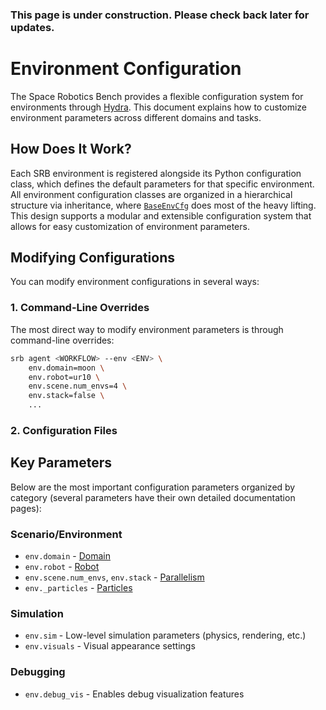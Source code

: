 <div class="warning">

### This page is under construction. Please check back later for updates.

</div>

# Environment Configuration

The Space Robotics Bench provides a flexible configuration system for environments through [Hydra](https://hydra.cc). This document explains how to customize environment parameters across different domains and tasks.

## How Does It Work?

Each SRB environment is registered alongside its Python configuration class, which defines the default parameters for that specific environment. All environment configuration classes are organized in a hierarchical structure via inheritance, where [`BaseEnvCfg`](https://github.com/AndrejOrsula/space_robotics_bench/blob/main/srb/core/env/common/base/env_cfg.py) does most of the heavy lifting. This design supports a modular and extensible configuration system that allows for easy customization of environment parameters.

## Modifying Configurations

You can modify environment configurations in several ways:

### 1. Command-Line Overrides

The most direct way to modify environment parameters is through command-line overrides:

```bash
srb agent <WORKFLOW> --env <ENV> \
    env.domain=moon \
    env.robot=ur10 \
    env.scene.num_envs=4 \
    env.stack=false \
    ...
```

### 2. Configuration Files

<!-- TODO[docs]: Add instructions for environment configuration files -->

## Key Parameters

Below are the most important configuration parameters organized by category (several parameters have their own detailed documentation pages):

### Scenario/Environment

- `env.domain` - [Domain](domain.md)
- `env.robot` - [Robot](robot.md)
- `env.scene.num_envs`, `env.stack` - [Parallelism](parallelism.md)
- `env._particles` - [Particles](particles.md)

### Simulation

- `env.sim` - Low-level simulation parameters (physics, rendering, etc.)
- `env.visuals` - Visual appearance settings

### Debugging

- `env.debug_vis` - Enables debug visualization features

